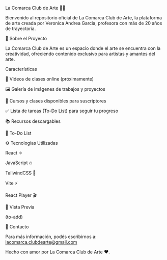 La Comarca Club de Arte 🎨✨

Bienvenido al repositorio oficial de La Comarca Club de Arte, la plataforma de arte creada por Veronica Andrea Garcia, profesora con más de 20 años de trayectoria.

📌 Sobre el Proyecto

La Comarca Club de Arte es un espacio donde el arte se encuentra con la creatividad, ofreciendo contenido exclusivo para artistas y amantes del arte.

Características

🎥 Videos de clases online (próximamente)

🖼️ Galería de imágenes de trabajos y proyectos

📝 Cursos y clases disponibles para suscriptores

✅ Lista de tareas (To-Do List) para seguir tu progreso

📚 Recursos descargables

🚧 To-Do List



⚙️ Tecnologías Utilizadas

React ⚛️

JavaScript 🔥

TailwindCSS 💅

Vite ⚡

React Player 🎬

📸 Vista Previa

(to-add)


📧 Contacto

Para más información, podés escribirnos a: lacomarca.clubdearte@gmail.com

Hecho con amor por La Comarca Club de Arte ❤️.

